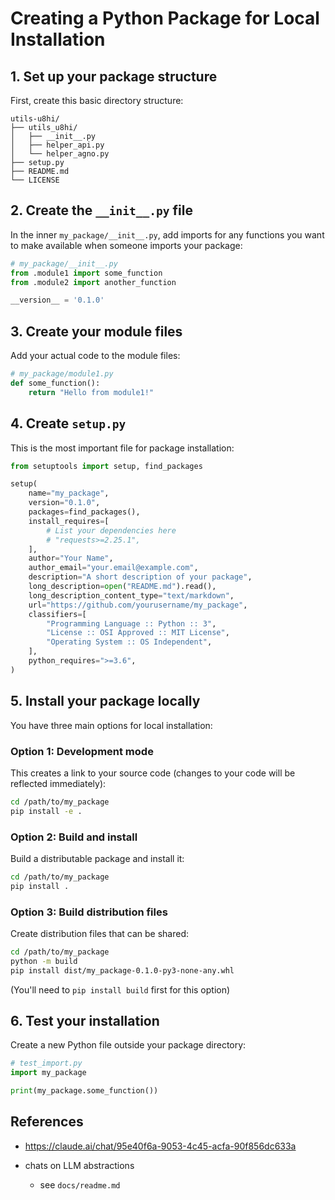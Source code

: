 # Creating a Python Package for Local Installation

## 1. Set up your package structure

First, create this basic directory structure:

```
utils-u8hi/
├── utils_u8hi/
│   ├── __init__.py
│   ├── helper_api.py
│   └── helper_agno.py
├── setup.py
├── README.md
└── LICENSE
```

## 2. Create the `__init__.py` file

In the inner `my_package/__init__.py`, add imports for any functions you want to make available when someone imports your package:

```python
# my_package/__init__.py
from .module1 import some_function
from .module2 import another_function

__version__ = '0.1.0'
```

## 3. Create your module files

Add your actual code to the module files:

```python
# my_package/module1.py
def some_function():
    return "Hello from module1!"
```

## 4. Create `setup.py`

This is the most important file for package installation:

```python
from setuptools import setup, find_packages

setup(
    name="my_package",
    version="0.1.0",
    packages=find_packages(),
    install_requires=[
        # List your dependencies here
        # "requests>=2.25.1",
    ],
    author="Your Name",
    author_email="your.email@example.com",
    description="A short description of your package",
    long_description=open("README.md").read(),
    long_description_content_type="text/markdown",
    url="https://github.com/yourusername/my_package",
    classifiers=[
        "Programming Language :: Python :: 3",
        "License :: OSI Approved :: MIT License",
        "Operating System :: OS Independent",
    ],
    python_requires=">=3.6",
)
```

## 5. Install your package locally

You have three main options for local installation:

### Option 1: Development mode
This creates a link to your source code (changes to your code will be reflected immediately):

```bash
cd /path/to/my_package
pip install -e .
```

### Option 2: Build and install
Build a distributable package and install it:

```bash
cd /path/to/my_package
pip install .
```

### Option 3: Build distribution files
Create distribution files that can be shared:

```bash
cd /path/to/my_package
python -m build
pip install dist/my_package-0.1.0-py3-none-any.whl
```
(You'll need to `pip install build` first for this option)

## 6. Test your installation

Create a new Python file outside your package directory:

```python
# test_import.py
import my_package

print(my_package.some_function())
```

## References

- https://claude.ai/chat/95e40f6a-9053-4c45-acfa-90f856dc633a


- chats on LLM abstractions
    - see `docs/readme.md`